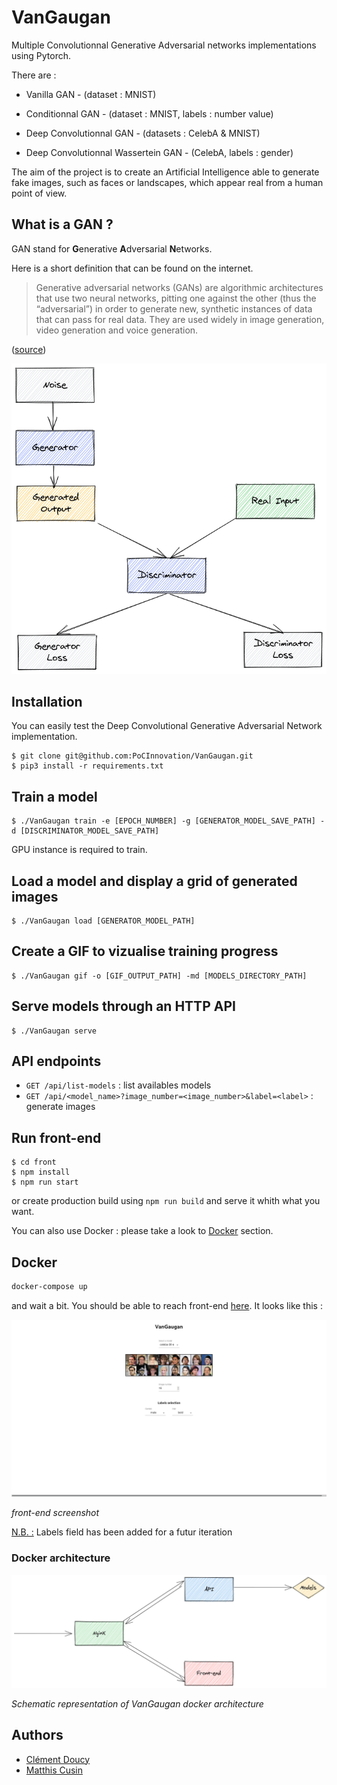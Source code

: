 # VanGaugan

Multiple Convolutionnal Generative Adversarial networks implementations using Pytorch.

There are :

- Vanilla GAN - (dataset : MNIST)

- Conditionnal GAN - (dataset : MNIST, labels : number value)

- Deep Convolutionnal GAN - (datasets : CelebA & MNIST)

- Deep Convolutionnal Wassertein GAN - (CelebA, labels : gender)

The aim of the project is to create an Artificial Intelligence
able to generate fake images, such as faces or landscapes,
which appear real from a human point of view.

## What is a GAN ?

GAN stand for **G**enerative **A**dversarial **N**etworks.

Here is a short definition that can be found on the internet.

> Generative adversarial networks (GANs) are algorithmic architectures 
> that use two neural networks, pitting one against the other (thus the 
> “adversarial”) in order to generate new, synthetic instances of data 
> that can pass for real data. They are used widely in image generation, 
> video generation and voice generation.

([source](https://wiki.pathmind.com/generative-adversarial-network-gan))

![](https://raw.githubusercontent.com/PoCInnovation/VanGaugan/master/Pictures/GANSchem.png)

## Installation

You can easily test the Deep Convolutional Generative Adversarial Network implementation.

```
$ git clone git@github.com:PoCInnovation/VanGaugan.git
$ pip3 install -r requirements.txt
```

## Train a model

```
$ ./VanGaugan train -e [EPOCH_NUMBER] -g [GENERATOR_MODEL_SAVE_PATH] -d [DISCRIMINATOR_MODEL_SAVE_PATH]
```

GPU instance is required to train.

## Load a model and display a grid of generated images

```
$ ./VanGaugan load [GENERATOR_MODEL_PATH]
```

## Create a GIF to vizualise training progress

```
$ ./VanGaugan gif -o [GIF_OUTPUT_PATH] -md [MODELS_DIRECTORY_PATH]
```

## Serve models through an HTTP API

```
$ ./VanGaugan serve
```

## API endpoints

- `GET /api/list-models` : list availables models
- `GET /api/<model_name>?image_number=<image_number>&label=<label>` : generate images

## Run front-end

```
$ cd front
$ npm install
$ npm run start
```

 or create production build using `npm run build` and serve it whith what you want.

You can also use Docker : please take a look to [Docker](#Docker) section.

## Docker

```bash
docker-compose up
```

and wait a bit. You should be able to reach front-end [here](http://localhost). It looks like this :



![](https://raw.githubusercontent.com/PoCInnovation/VanGaugan/master/Pictures/front.png)

*front-end screenshot*

<u>N.B. :</u> Labels field has been added for a futur iteration

### Docker architecture

![](https://raw.githubusercontent.com/PoCInnovation/VanGaugan/master/Pictures/DockerArchi.png)

*Schematic representation of VanGaugan docker architecture*

## Authors

- [Clément Doucy](https://github.com/ClementDoucy/)
- [Matthis Cusin](https://github.com/Basilarc)
